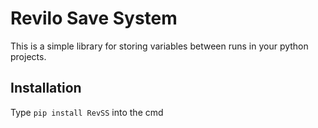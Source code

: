 # Revilo Save System

This is a simple library for storing variables between runs in your python projects.

## Installation
Type `pip install RevSS` into the cmd
